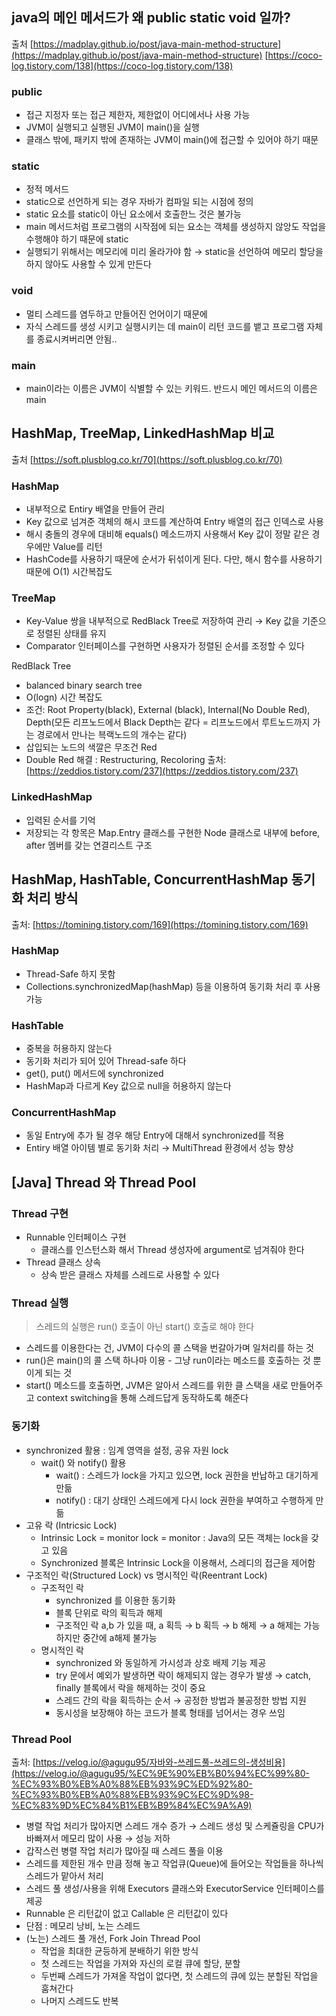 ## java의 메인 메서드가 왜 public static void 일까?
출처 
[https://madplay.github.io/post/java-main-method-structure](https://madplay.github.io/post/java-main-method-structure)
[https://coco-log.tistory.com/138](https://coco-log.tistory.com/138)

### public

- 접근 지정자 또는 접근 제한자, 제한없이 어디에서나 사용 가능
- JVM이 실행되고 실행된 JVM이 main()을 실행
- 클래스 밖에, 패키지 밖에 존재하는 JVM이 main()에 접근할 수 있어야 하기 때문

### static

- 정적 메서드
- static으로 선언하게 되는 경우 자바가 컴파일 되는 시점에 정의
- static 요소를 static이 아닌 요소에서 호출한느 것은 불가능
- main 메서드처럼 프로그램의 시작점에 되는 요소는 객체를 생성하지 않앙도 작업을 수행해야 하기 때문에 static
- 실행되기 위해서는 메모리에 미리 올라가야 함 → static을 선언하여 메모리 할당을 하지 않아도 사용할 수 있게 만든다

### void

- 멀티 스레드를 염두하고 만들어진 언어이기 때문에
- 자식 스레드를 생성 시키고 실행시키는 데 main이 리턴 코드를 뱉고 프로그램 자체를 종료시켜버리면 안됨..

### main

- main이라는 이름은 JVM이 식별할 수 있는 키워드. 반드시 메인 메서드의 이름은 main

## HashMap, TreeMap, LinkedHashMap 비교
출처
[https://soft.plusblog.co.kr/70](https://soft.plusblog.co.kr/70)

### HashMap

- 내부적으로 Entiry 배열을 만들어  관리
- Key 값으로 넘겨준 객체의 해시 코드를 계산하여 Entry 배열의 접근 인덱스로 사용
- 해시 충돌의 경우에 대비해 equals() 메소드까지 사용해서 Key 값이 정말 같은 경우에만 Value를 리턴
- HashCode를 사용하기 때문에 순서가 뒤섞이게 된다. 다만, 해시 함수를 사용하기 때문에 O(1) 시간복잡도

### TreeMap

- Key-Value 쌍을 내부적으로 RedBlack Tree로 저장하여 관리 → Key 값을 기준으로 정렬된 상태를 유지
- Comparator 인터페이스를 구현하면 사용자가 정렬된 순서를 조정할 수 있다

RedBlack Tree
- balanced binary search tree
- O(logn) 시간 복잡도
- 조건: Root Property(black), External (black), Internal(No Double Red), Depth(모든 리프노드에서 Black Depth는 같다 = 리프노드에서 루트노드까지 가는 경로에서 만나는 븍랙노드의 개수는 같다)
- 삽입되는 노드의 색깔은 무조건 Red
- Double Red 해결 : Restructuring, Recoloring
출처: [https://zeddios.tistory.com/237](https://zeddios.tistory.com/237)

### LinkedHashMap

- 입력된 순서를 기억
- 저장되는 각 항목은 Map.Entry 클래스를 구현한  Node 클래스로 내부에 before, after 멤버를 갖는 연결리스트 구조

## HashMap, HashTable, ConcurrentHashMap 동기화 처리 방식
출처: [https://tomining.tistory.com/169](https://tomining.tistory.com/169)

### HashMap

- Thread-Safe 하지 못함
- Collections.synchronizedMap(hashMap) 등을 이용하여 동기화 처리 후 사용 가능

### HashTable

- 중복을 허용하지 않는다
- 동기화 처리가 되어 있어 Thread-safe 하다
- get(), put() 메서드에 synchronized
- HashMap과 다르게 Key 값으로 null을 허용하지 않는다

### ConcurrentHashMap

- 동일 Entry에 추가 될 경우 해당 Entry에 대해서 synchronized를 적용
- Entiry 배열 아이템 별로 동기화 처리 → MultiThread 환경에서 성능 향상

## [Java] Thread 와 Thread Pool

### Thread 구현

- Runnable 인터페이스 구현
    - 클래스를 인스턴스화 해서 Thread 생성자에 argument로 넘겨줘야 한다
- Thread 클래스 상속
    - 상속 받은 클래스 자체를 스레드로 사용할 수 있다

### Thread 실행

> 스레드의 실행은 run() 호출이 아닌 start() 호출로 해야 한다
> 
- 스레드를 이용한다는 건, JVM이 다수의 콜 스택을 번갈아가며 일처리를 하는 것
- run()은 main()의 콜 스택 하나마 이용 - 그냥 run이라는 메소드를 호출하는 것 뿐이게 되는 것
- start() 메소드를 호출하면, JVM은 알아서 스레드를 위한 클 스택을 새로 만들어주고 context switching을 통해 스레드답게 동작하도록 해준다

### 동기화

- synchronized 활용 : 임계 영역을 설정, 공유 자원 lock
    - wait() 와 notify() 활용
        - wait() : 스레드가 lock을 가지고 있으면, lock 권한을 반납하고 대기하게 만듦
        - notify() : 대기 상태인 스레드에게 다시 lock 권한을 부여하고 수행하게 만듦
- 고유 락 (Intricsic Lock)
    - Intrinsic Lock = monitor lock = monitor : Java의 모든 객체는 lock을 갖고 있음
    - Synchronized 블록은 Intrinsic Lock을 이용해서, 스레디의 접근을 제어함
- 구조적인 락(Structured Lock) vs 명시적인 락(Reentrant Lock)
    - 구조적인 락
        - synchronized 를 이용한 동기화
        - 블록 단위로 락의 획득과 해제
        - 구조적인 락 a,b 가 있을 때, a 획득 → b 획득 → b 해제 → a 해제는 가능하지만 중간에 a해제 불가능
    - 명시적인 락
        - synchronized 와 동일하게 가시성과 상호 배제 기능 제공
        - try 문에서 예외가 발생하면 락이 해제되지 않는 경우가 발생 → catch, finally 블록에서 락을 해제하는 것이 중요
        - 스레드 간의 락을 획득하는 순서 → 공정한 방법과 불공정한 방법 지원
        - 동시성을 보장해야 하는 코드가 블록 형태를 넘어서는 경우 쓰임

### Thread Pool
출처: [https://velog.io/@agugu95/자바와-쓰레드풀-쓰레드의-생성비용](https://velog.io/@agugu95/%EC%9E%90%EB%B0%94%EC%99%80-%EC%93%B0%EB%A0%88%EB%93%9C%ED%92%80-%EC%93%B0%EB%A0%88%EB%93%9C%EC%9D%98-%EC%83%9D%EC%84%B1%EB%B9%84%EC%9A%A9)

- 병렬 작업 처리가 많아지면 스레드 개수 증가 → 스레드 생성 및 스케쥴링을 CPU가 바빠져서 메모리 많이 사용 → 성능 저하
- 갑작스런 병렬 작업 처리가 많아질 때 스레드 풀을 이용
- 스레드를 제한된 개수 만큼 정해 놓고 작업큐(Queue)에 들어오는 작업들을 하나씩 스레드가 맡아서 처리
- 스레드 풀 생성/사용을 위해 Executors 클래스와 ExecutorService 인터페이스를 제공
- Runnable 은 리턴값이 없고 Callable 은 리턴값이 있다
- 단점 : 메모리 낭비, 노는 스레드
- (노는) 스레드 풀 개선, Fork Join Thread Pool
    - 작업을 최대한 균등하게 분배하기 위한 방식
    - 첫 스레드는 작업을 가져와 자신의 로컬 큐에 할당, 분할
    - 두번째 스레드가 가져올 작업이 없다면, 첫 스레드의 큐에 있는 분할된 작업을 훔쳐간다
    - 나머지 스레드도 반복
